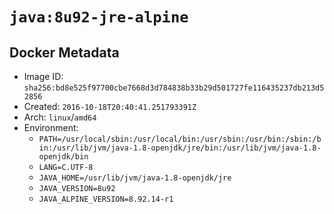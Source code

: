 # `java:8u92-jre-alpine`

## Docker Metadata

- Image ID: `sha256:bd8e525f97700cbe7668d3d784838b33b29d501727fe116435237db213d52856`
- Created: `2016-10-18T20:40:41.251793391Z`
- Arch: `linux`/`amd64`
- Environment:
  - `PATH=/usr/local/sbin:/usr/local/bin:/usr/sbin:/usr/bin:/sbin:/bin:/usr/lib/jvm/java-1.8-openjdk/jre/bin:/usr/lib/jvm/java-1.8-openjdk/bin`
  - `LANG=C.UTF-8`
  - `JAVA_HOME=/usr/lib/jvm/java-1.8-openjdk/jre`
  - `JAVA_VERSION=8u92`
  - `JAVA_ALPINE_VERSION=8.92.14-r1`
